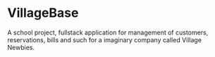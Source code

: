 # VillageBase

A school project, fullstack application for management of customers, reservations, bills and such for a imaginary company called Village Newbies.
